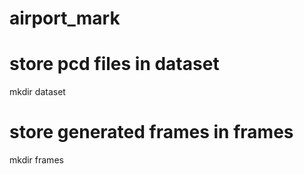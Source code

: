 # airport_mark

# store pcd files in dataset
mkdir dataset

# store generated frames in frames
mkdir frames
